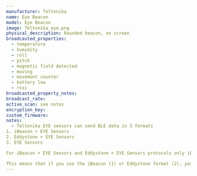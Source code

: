 ```yaml
---
manufacturer: Teltonika
name: Eye Beacon
model: Eye Beacon
image: Teltonika_eye.png
physical_description: Rounded beacon, no screen
broadcasted_properties:
  - temperature
  - humidity
  - roll
  - pitch
  - magnetic field detected
  - moving
  - movement counter
  - battery low
  - rssi
broadcasted_property_notes:
broadcast_rate:
active_scan: see notes
encryption_key:
custom_firmware:
notes:
  - Teltonika EYE sensors can send BLE data in 3 formats
1. iBeacon + EYE Sensors
2. Eddystone + EYE Sensors
3. EYE Sensors

For iBeacon + EYE Sensors and Eddystone + EYE Sensors protocols only iBeacon/Eddystone packet is broadcasted and will be seen by both active and passive scans, to see the EYE Sensors packet you need to use active scan. In other words in an environment where no BLE devices are scanning with an active scan or in case when there are no scanning devices at all, only the iBeacon/Eddystone packet will be sent by the BTS device to conserve energy.

This means that if you use the iBeacon (1) or Eddystone format (2), you will need to enable active scan. If you are only using EYE sensors format (3), you can use passive scanning in BLE monitor.
---
```

